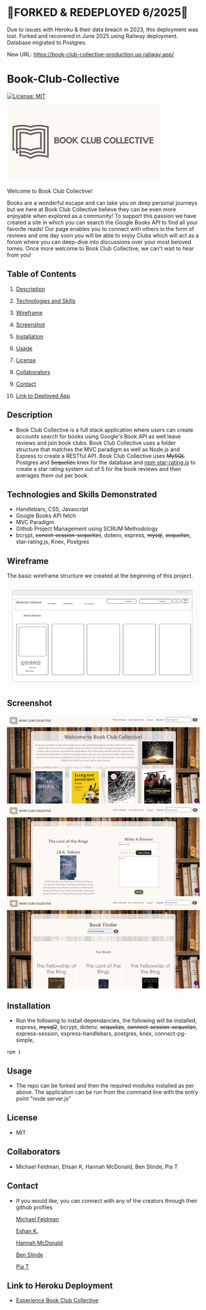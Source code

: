 # 🚧FORKED & REDEPLOYED 6/2025🚧

Due to issues with Heroku & their data breach in 2023, this deployment was lost. Forked and recovered in June 2025 using Railway deployment. Database migrated to Postgres.

New URL: https://book-club-collective-production.up.railway.app/


# Book-Club-Collective

[![License: MIT](https://img.shields.io/badge/License-MIT-yellow.svg)](https://opensource.org/licenses/MIT)

![logo](./web/images/logo2.png)

Welcome to Book Club Collective!

Books are a wonderful escape and can take you on deep personal journeys but we here at Book Club Collective believe they can be even more enjoyable when explored as a community! To support this passion we have created a site in which you can search the Google Books API to find all your favorite reads! Our page enables you to connect with others in the form of reviews and one day soon you will be able to enjoy Clubs which will act as a forum where you can deep-dive into discussions over your most beloved tomes. Once more welcome to Book Club Collective, we can't wait to hear from you!


## Table of Contents

1. [Description](#description)

1. [Technologies and Skills](#technologies)

1. [Wireframe](#wireframe)

1. [Screenshot](#screenshot)

1. [Installation](#installation)

1. [Usage](#usage)

1. [License](#license)

1. [Collaborators](#collaborators)

1. [Contact](#contact)

1. [Link to Deployed App](#sample)

## <a id="description"></a>Description

- Book Club Collective is a full stack application where users can create accounts search for books using Google's Book API as well leave reviews and join book clubs. Book Club Collective uses a folder structure that matches the MVC paradigm as well as Node.js and Express to create a RESTful API. Book Club Collective uses ~~MySQL~~ Postgres and ~~Sequelize~~ knex for the database and [npm star-rating.js](https://www.npmjs.com/package/star-rating.js) to create a star rating system out of 5 for the book reviews and then averages them out per book.

## <a id="technologies"></a>Technologies and Skills Demonstrated

* Handlebars, CSS, Javascript
* Google Books API fetch
* MVC Paradigm 
* Github Project Management using SCRUM Methodology
* bcrypt, ~~conect-session-sequelize~~, dotenv, express, ~~mysql~~, ~~sequelize~~, star-rating.js, Knex, Postgres

## <a id="wireframe"></a>Wireframe

The basic wireframe structure we created at the beginning of this project.

![Wireframe Home Page](./web/images/BCCWireframe.png)

## <a id="screenshot"></a>Screenshot

![Screenshot of App Homepage](/web/images/screenshothome.png)
![Screenshot of Write a Review Page](/web/images/screenshotreview.png)
![Screenshot of Search Results Page](/web/images/screenshotsearch.png)

## <a id="installation"></a>Installation

- Run the following to install dependancies, the following will be installed, express, ~~mysql2~~, bcrypt, dotenv, ~~sequelize~~, ~~connect-session-sequelize~~, express-session, express-handlebars, postgres, knex, connect-pg-simple,

```
npm i
```

## <a id="usage"></a>Usage

- The repo can be forked and then the required modules installed as per above. The application can be run from the command line with the entry point "node server.js"

## <a id="license"></a>License

- MIT

## <a id="collaborators"></a>Collaborators

- Michael Feldman, Ehsan K, Hannah McDonald, Ben Slinde, Pia T

## <a id="contact"></a>Contact

- If you would like, you can connect with any of the creators through their github profiles

  [Michael Feldman](https://github.com/micah41224)

  [Eshan K.](https://github.com/ekhosr)

  [Hannah McDonald](https://github.com/hannahnmcdonald)

  [Ben Slinde](https://github.com/stevenslade)

  [Pia T](https://github.com/ptriv1)

## <a id="sample"></a>Link to Heroku Deployment

- [Experience Book Club Collective](https://intense-tor-64466.herokuapp.com/)
